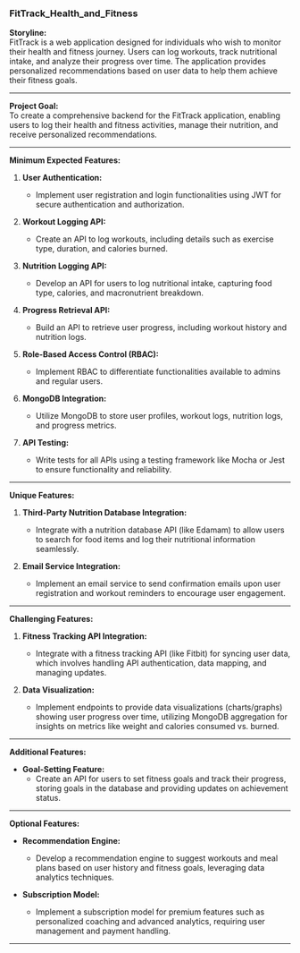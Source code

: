 ### **FitTrack_Health_and_Fitness**

**Storyline:**  
FitTrack is a web application designed for individuals who wish to monitor their health and fitness journey. Users can log workouts, track nutritional intake, and analyze their progress over time. The application provides personalized recommendations based on user data to help them achieve their fitness goals.

---

**Project Goal:**  
To create a comprehensive backend for the FitTrack application, enabling users to log their health and fitness activities, manage their nutrition, and receive personalized recommendations.

---

**Minimum Expected Features:**

1. **User Authentication:**

   - Implement user registration and login functionalities using JWT for secure authentication and authorization.

2. **Workout Logging API:**

   - Create an API to log workouts, including details such as exercise type, duration, and calories burned.

3. **Nutrition Logging API:**

   - Develop an API for users to log nutritional intake, capturing food type, calories, and macronutrient breakdown.

4. **Progress Retrieval API:**

   - Build an API to retrieve user progress, including workout history and nutrition logs.

5. **Role-Based Access Control (RBAC):**

   - Implement RBAC to differentiate functionalities available to admins and regular users.

6. **MongoDB Integration:**

   - Utilize MongoDB to store user profiles, workout logs, nutrition logs, and progress metrics.

7. **API Testing:**
   - Write tests for all APIs using a testing framework like Mocha or Jest to ensure functionality and reliability.

---

**Unique Features:**

1. **Third-Party Nutrition Database Integration:**

   - Integrate with a nutrition database API (like Edamam) to allow users to search for food items and log their nutritional information seamlessly.

2. **Email Service Integration:**
   - Implement an email service to send confirmation emails upon user registration and workout reminders to encourage user engagement.

---

**Challenging Features:**

1. **Fitness Tracking API Integration:**

   - Integrate with a fitness tracking API (like Fitbit) for syncing user data, which involves handling API authentication, data mapping, and managing updates.

2. **Data Visualization:**
   - Implement endpoints to provide data visualizations (charts/graphs) showing user progress over time, utilizing MongoDB aggregation for insights on metrics like weight and calories consumed vs. burned.

---

**Additional Features:**

- **Goal-Setting Feature:**
  - Create an API for users to set fitness goals and track their progress, storing goals in the database and providing updates on achievement status.

---

**Optional Features:**

- **Recommendation Engine:**

  - Develop a recommendation engine to suggest workouts and meal plans based on user history and fitness goals, leveraging data analytics techniques.

- **Subscription Model:**

  - Implement a subscription model for premium features such as personalized coaching and advanced analytics, requiring user management and payment handling.


---
